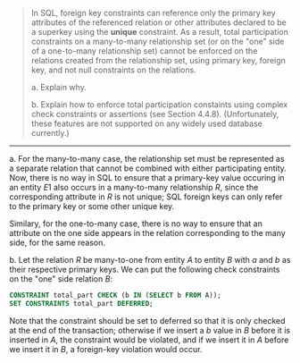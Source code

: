 > In SQL, foreign key constraints can reference only the primary key attributes 
> of the referenced relation or other attributes declared to be a superkey using the 
> **unique** constraint. As a result, total participation constraints on a 
> many-to-many relationship set (or on the "one" side of a one-to-many relationship set) 
> cannot be enforced on the relations created from the relationship set, using primary key, 
> foreign key, and not null constraints on the relations. 
> 
> a. Explain why. 
> 
> b. Explain how to enforce total participation constaints using complex check constraints
> or assertions (see Section 4.4.8). (Unfortunately, these features are not supported on any
> widely used database currently.)

--------------------------------

a. For the many-to-many case, the relationship set must be represented as a separate relation
that cannot be combined with either participating entity. Now, there is no way in SQL to ensure
that a primary-key value occuring in an entity $E1$ also occurs in a many-to-many relationship $R$, 
since the corresponding attribute in $R$ is not unique; SQL foreign keys can only refer to the 
primary key or some other unique key. 

Similary, for the one-to-many case, there is no way to ensure that an attribute on the one side 
appears in the relation corresponding to the many side, for the same reason.

b. Let the relation $R$ be many-to-one from entity $A$ to entity $B$ with $a$ and $b$ as
their respective primary keys. We can put the following check constraints on the "one" side
relation $B$: 

```sql
CONSTRAINT total_part CHECK (b IN (SELECT b FROM A));
SET CONSTRAINTS total_part DEFERRED;
```

Note that the constraint should be set to deferred so that it is only checked at the end of 
the transaction; otherwise if we insert a $b$ value in $B$ before it is inserted in $A$, 
the constraint would be violated, and if we insert it in $A$ before we insert it in $B$, a 
foreign-key violation would occur. 